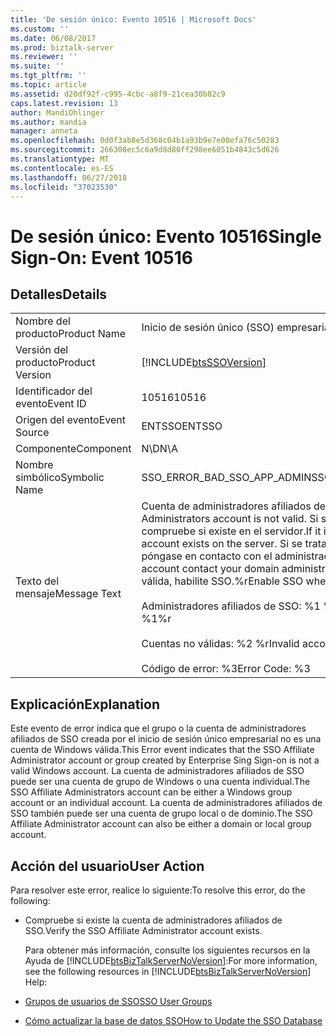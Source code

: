 ```yaml
---
title: 'De sesión único: Evento 10516 | Microsoft Docs'
ms.custom: ''
ms.date: 06/08/2017
ms.prod: biztalk-server
ms.reviewer: ''
ms.suite: ''
ms.tgt_pltfrm: ''
ms.topic: article
ms.assetid: d20df92f-c995-4cbc-a8f9-21cea30b82c9
caps.latest.revision: 13
author: MandiOhlinger
ms.author: mandia
manager: anneta
ms.openlocfilehash: 0d0f3ab8e5d368c04b1a93b9e7e00efa76c50283
ms.sourcegitcommit: 266308ec5c6a9d8d80ff298ee6051b4843c5d626
ms.translationtype: MT
ms.contentlocale: es-ES
ms.lasthandoff: 06/27/2018
ms.locfileid: "37023530"
---
```

# <a name="single-sign-on-event-10516"></a><span data-ttu-id="95d88-102">De sesión único: Evento 10516</span><span class="sxs-lookup"><span data-stu-id="95d88-102">Single Sign-On: Event 10516</span></span>
## <a name="details"></a><span data-ttu-id="95d88-103">Detalles</span><span class="sxs-lookup"><span data-stu-id="95d88-103">Details</span></span>  

|                 |                                                                                                                                                                                                                                                                                                                                                 |
|-----------------|-------------------------------------------------------------------------------------------------------------------------------------------------------------------------------------------------------------------------------------------------------------------------------------------------------------------------------------------------|
|  <span data-ttu-id="95d88-104">Nombre del producto</span><span class="sxs-lookup"><span data-stu-id="95d88-104">Product Name</span></span>   |                                                                                                                                                            <span data-ttu-id="95d88-105">Inicio de sesión único (SSO) empresarial</span><span class="sxs-lookup"><span data-stu-id="95d88-105">Enterprise Single Sign-On</span></span>                                                                                                                                                            |
| <span data-ttu-id="95d88-106">Versión del producto</span><span class="sxs-lookup"><span data-stu-id="95d88-106">Product Version</span></span> |                                                                                                                                           [!INCLUDE[btsSSOVersion](../includes/btsssoversion-md.md)]                                                                                                                                            |
|    <span data-ttu-id="95d88-107">Identificador del evento</span><span class="sxs-lookup"><span data-stu-id="95d88-107">Event ID</span></span>     |                                                                                                                                                                      <span data-ttu-id="95d88-108">10516</span><span class="sxs-lookup"><span data-stu-id="95d88-108">10516</span></span>                                                                                                                                                                      |
|  <span data-ttu-id="95d88-109">Origen del evento</span><span class="sxs-lookup"><span data-stu-id="95d88-109">Event Source</span></span>   |                                                                                                                                                                     <span data-ttu-id="95d88-110">ENTSSO</span><span class="sxs-lookup"><span data-stu-id="95d88-110">ENTSSO</span></span>                                                                                                                                                                      |
|    <span data-ttu-id="95d88-111">Componente</span><span class="sxs-lookup"><span data-stu-id="95d88-111">Component</span></span>    |                                                                                                                                                                       <span data-ttu-id="95d88-112">N\D</span><span class="sxs-lookup"><span data-stu-id="95d88-112">N\A</span></span>                                                                                                                                                                       |
|  <span data-ttu-id="95d88-113">Nombre simbólico</span><span class="sxs-lookup"><span data-stu-id="95d88-113">Symbolic Name</span></span>  |                                                                                                                                                           <span data-ttu-id="95d88-114">SSO_ERROR_BAD_SSO_APP_ADMIN</span><span class="sxs-lookup"><span data-stu-id="95d88-114">SSO_ERROR_BAD_SSO_APP_ADMIN</span></span>                                                                                                                                                           |
|  <span data-ttu-id="95d88-115">Texto del mensaje</span><span class="sxs-lookup"><span data-stu-id="95d88-115">Message Text</span></span>   | <span data-ttu-id="95d88-116">Cuenta de administradores afiliados de SSO no válida.</span><span class="sxs-lookup"><span data-stu-id="95d88-116">The SSO Affiliate Administrators account is not valid.</span></span> <span data-ttu-id="95d88-117">Si se trata de una cuenta local, compruebe si existe en el servidor.</span><span class="sxs-lookup"><span data-stu-id="95d88-117">If it is a local account check that this account exists on the server.</span></span> <span data-ttu-id="95d88-118">Si se trata de una cuenta de dominio, póngase en contacto con el administrador de dominio.</span><span class="sxs-lookup"><span data-stu-id="95d88-118">If it is a domain account contact your domain administrator.</span></span> <span data-ttu-id="95d88-119">Cuando la cuenta sea válida, habilite SSO.%r</span><span class="sxs-lookup"><span data-stu-id="95d88-119">Enable SSO when the account is valid.%r</span></span><br /><br /> <span data-ttu-id="95d88-120">Administradores afiliados de SSO: %1 %r</span><span class="sxs-lookup"><span data-stu-id="95d88-120">SSO Affiliate Administrators: %1%r</span></span><br /><br /> <span data-ttu-id="95d88-121">Cuentas no válidas: %2 %r</span><span class="sxs-lookup"><span data-stu-id="95d88-121">Invalid accounts: %2%r</span></span><br /><br /> <span data-ttu-id="95d88-122">Código de error: %3</span><span class="sxs-lookup"><span data-stu-id="95d88-122">Error Code: %3</span></span> |

## <a name="explanation"></a><span data-ttu-id="95d88-123">Explicación</span><span class="sxs-lookup"><span data-stu-id="95d88-123">Explanation</span></span>  
 <span data-ttu-id="95d88-124">Este evento de error indica que el grupo o la cuenta de administradores afiliados de SSO creada por el inicio de sesión único empresarial no es una cuenta de Windows válida.</span><span class="sxs-lookup"><span data-stu-id="95d88-124">This Error event indicates that the SSO Affiliate Administrator account or group created by Enterprise Sing Sign-on is not a valid Windows account.</span></span> <span data-ttu-id="95d88-125">La cuenta de administradores afiliados de SSO puede ser una cuenta de grupo de Windows o una cuenta individual.</span><span class="sxs-lookup"><span data-stu-id="95d88-125">The SSO Affiliate Administrators account can be either a Windows group account or an individual account.</span></span> <span data-ttu-id="95d88-126">La cuenta de administradores afiliados de SSO también puede ser una cuenta de grupo local o de dominio.</span><span class="sxs-lookup"><span data-stu-id="95d88-126">The SSO Affiliate Administrator account can also be either a domain or local group account.</span></span>  

## <a name="user-action"></a><span data-ttu-id="95d88-127">Acción del usuario</span><span class="sxs-lookup"><span data-stu-id="95d88-127">User Action</span></span>  
 <span data-ttu-id="95d88-128">Para resolver este error, realice lo siguiente:</span><span class="sxs-lookup"><span data-stu-id="95d88-128">To resolve this error, do the following:</span></span>  

- <span data-ttu-id="95d88-129">Compruebe si existe la cuenta de administradores afiliados de SSO.</span><span class="sxs-lookup"><span data-stu-id="95d88-129">Verify the SSO Affiliate Administrator account exists.</span></span>  

  <span data-ttu-id="95d88-130">Para obtener más información, consulte los siguientes recursos en la Ayuda de [!INCLUDE[btsBizTalkServerNoVersion](../includes/btsbiztalkservernoversion-md.md)]:</span><span class="sxs-lookup"><span data-stu-id="95d88-130">For more information, see the following resources in [!INCLUDE[btsBizTalkServerNoVersion](../includes/btsbiztalkservernoversion-md.md)] Help:</span></span>  

- [<span data-ttu-id="95d88-131">Grupos de usuarios de SSO</span><span class="sxs-lookup"><span data-stu-id="95d88-131">SSO User Groups</span></span>](../core/sso-user-groups.md)  

- [<span data-ttu-id="95d88-132">Cómo actualizar la base de datos SSO</span><span class="sxs-lookup"><span data-stu-id="95d88-132">How to Update the SSO Database</span></span>](../core/how-to-update-the-sso-database.md)
